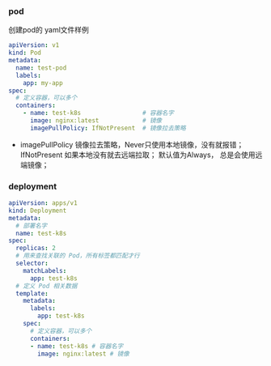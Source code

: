 ### pod

创建pod的 yaml文件样例

```yaml
apiVersion: v1
kind: Pod
metadata:
  name: test-pod
  labels: 
    app: my-app
spec:
  # 定义容器，可以多个
  containers:	
    - name: test-k8s				 # 容器名字
      image: nginx:latest 		 	 # 镜像
      imagePullPolicy: IfNotPresent  # 镜像拉去策略

```

- imagePullPolicy 镜像拉去策略，Never只使用本地镜像，没有就报错； IfNotPresent 如果本地没有就去远端拉取；  默认值为Always， 总是会使用远端镜像；

### deployment

```yaml
apiVersion: apps/v1
kind: Deployment
metadata:
  # 部署名字
  name: test-k8s
spec:
  replicas: 2
  # 用来查找关联的 Pod，所有标签都匹配才行
  selector:
    matchLabels:
      app: test-k8s
  # 定义 Pod 相关数据
  template:
    metadata:
      labels:
        app: test-k8s
    spec:
      # 定义容器，可以多个
      containers:
      - name: test-k8s # 容器名字
        image: nginx:latest # 镜像

```

